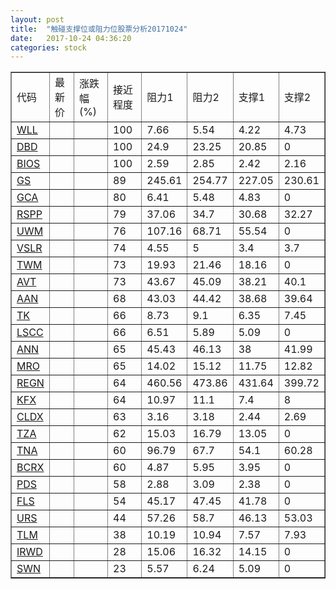 ```yaml
---
layout: post
title:  "触碰支撑位或阻力位股票分析20171024"
date:   2017-10-24 04:36:20
categories: stock
---
```

<script type="text/javascript">
var stockList = []
stockList.push('gb_wll');
stockList.push('gb_dbd');
stockList.push('gb_bios');
stockList.push('gb_gs');
stockList.push('gb_gca');
stockList.push('gb_rspp');
stockList.push('gb_uwm');
stockList.push('gb_vslr');
stockList.push('gb_twm');
stockList.push('gb_avt');
stockList.push('gb_aan');
stockList.push('gb_tk');
stockList.push('gb_lscc');
stockList.push('gb_ann');
stockList.push('gb_mro');
stockList.push('gb_regn');
stockList.push('gb_kfx');
stockList.push('gb_cldx');
stockList.push('gb_tza');
stockList.push('gb_tna');
stockList.push('gb_bcrx');
stockList.push('gb_pds');
stockList.push('gb_fls');
stockList.push('gb_urs');
stockList.push('gb_tlm');
stockList.push('gb_irwd');
stockList.push('gb_swn');
</script>
<table border="1">
 <tr>
 <td>代码</td>
 <td>最新价</td>
 <td>涨跌幅(%)</td>
 <td>接近程度</td>
 <td>阻力1</td>
 <td>阻力2</td>
 <td>支撑1</td>
 <td>支撑2</td>
</tr>
  <tr id="wll" class="green">
  <td><a href="http://stock.finance.sina.com.cn/usstock/quotes/WLL.html" target="_blank">WLL</a></td><td></td><td></td><td>100</td><td>7.66</td><td>5.54</td><td>4.22</td><td>4.73</td></tr>
  <tr id="dbd" class="green">
  <td><a href="http://stock.finance.sina.com.cn/usstock/quotes/DBD.html" target="_blank">DBD</a></td><td></td><td></td><td>100</td><td>24.9</td><td>23.25</td><td>20.85</td><td>0</td></tr>
  <tr id="bios" class="green">
  <td><a href="http://stock.finance.sina.com.cn/usstock/quotes/BIOS.html" target="_blank">BIOS</a></td><td></td><td></td><td>100</td><td>2.59</td><td>2.85</td><td>2.42</td><td>2.16</td></tr>
  <tr id="gs" class="red">
  <td><a href="http://stock.finance.sina.com.cn/usstock/quotes/GS.html" target="_blank">GS</a></td><td></td><td></td><td>89</td><td>245.61</td><td>254.77</td><td>227.05</td><td>230.61</td></tr>
  <tr id="gca" class="green">
  <td><a href="http://stock.finance.sina.com.cn/usstock/quotes/GCA.html" target="_blank">GCA</a></td><td></td><td></td><td>80</td><td>6.41</td><td>5.48</td><td>4.83</td><td>0</td></tr>
  <tr id="rspp" class="green">
  <td><a href="http://stock.finance.sina.com.cn/usstock/quotes/RSPP.html" target="_blank">RSPP</a></td><td></td><td></td><td>79</td><td>37.06</td><td>34.7</td><td>30.68</td><td>32.27</td></tr>
  <tr id="uwm" class="red">
  <td><a href="http://stock.finance.sina.com.cn/usstock/quotes/UWM.html" target="_blank">UWM</a></td><td></td><td></td><td>76</td><td>107.16</td><td>68.71</td><td>55.54</td><td>0</td></tr>
  <tr id="vslr" class="green">
  <td><a href="http://stock.finance.sina.com.cn/usstock/quotes/VSLR.html" target="_blank">VSLR</a></td><td></td><td></td><td>74</td><td>4.55</td><td>5</td><td>3.4</td><td>3.7</td></tr>
  <tr id="twm" class="green">
  <td><a href="http://stock.finance.sina.com.cn/usstock/quotes/TWM.html" target="_blank">TWM</a></td><td></td><td></td><td>73</td><td>19.93</td><td>21.46</td><td>18.16</td><td>0</td></tr>
  <tr id="avt" class="green">
  <td><a href="http://stock.finance.sina.com.cn/usstock/quotes/AVT.html" target="_blank">AVT</a></td><td></td><td></td><td>73</td><td>43.67</td><td>45.09</td><td>38.21</td><td>40.1</td></tr>
  <tr id="aan" class="red">
  <td><a href="http://stock.finance.sina.com.cn/usstock/quotes/AAN.html" target="_blank">AAN</a></td><td></td><td></td><td>68</td><td>43.03</td><td>44.42</td><td>38.68</td><td>39.64</td></tr>
  <tr id="tk" class="red">
  <td><a href="http://stock.finance.sina.com.cn/usstock/quotes/TK.html" target="_blank">TK</a></td><td></td><td></td><td>66</td><td>8.73</td><td>9.1</td><td>6.35</td><td>7.45</td></tr>
  <tr id="lscc" class="red">
  <td><a href="http://stock.finance.sina.com.cn/usstock/quotes/LSCC.html" target="_blank">LSCC</a></td><td></td><td></td><td>66</td><td>6.51</td><td>5.89</td><td>5.09</td><td>0</td></tr>
  <tr id="ann" class="red">
  <td><a href="http://stock.finance.sina.com.cn/usstock/quotes/ANN.html" target="_blank">ANN</a></td><td></td><td></td><td>65</td><td>45.43</td><td>46.13</td><td>38</td><td>41.99</td></tr>
  <tr id="mro" class="red">
  <td><a href="http://stock.finance.sina.com.cn/usstock/quotes/MRO.html" target="_blank">MRO</a></td><td></td><td></td><td>65</td><td>14.02</td><td>15.12</td><td>11.75</td><td>12.82</td></tr>
  <tr id="regn" class="green">
  <td><a href="http://stock.finance.sina.com.cn/usstock/quotes/REGN.html" target="_blank">REGN</a></td><td></td><td></td><td>64</td><td>460.56</td><td>473.86</td><td>431.64</td><td>399.72</td></tr>
  <tr id="kfx" class="green">
  <td><a href="http://stock.finance.sina.com.cn/usstock/quotes/KFX.html" target="_blank">KFX</a></td><td></td><td></td><td>64</td><td>10.97</td><td>11.1</td><td>7.4</td><td>8</td></tr>
  <tr id="cldx" class="green">
  <td><a href="http://stock.finance.sina.com.cn/usstock/quotes/CLDX.html" target="_blank">CLDX</a></td><td></td><td></td><td>63</td><td>3.16</td><td>3.18</td><td>2.44</td><td>2.69</td></tr>
  <tr id="tza" class="green">
  <td><a href="http://stock.finance.sina.com.cn/usstock/quotes/TZA.html" target="_blank">TZA</a></td><td></td><td></td><td>62</td><td>15.03</td><td>16.79</td><td>13.05</td><td>0</td></tr>
  <tr id="tna" class="red">
  <td><a href="http://stock.finance.sina.com.cn/usstock/quotes/TNA.html" target="_blank">TNA</a></td><td></td><td></td><td>60</td><td>96.79</td><td>67.7</td><td>54.1</td><td>60.28</td></tr>
  <tr id="bcrx" class="red">
  <td><a href="http://stock.finance.sina.com.cn/usstock/quotes/BCRX.html" target="_blank">BCRX</a></td><td></td><td></td><td>60</td><td>4.87</td><td>5.95</td><td>3.95</td><td>0</td></tr>
  <tr id="pds" class="green">
  <td><a href="http://stock.finance.sina.com.cn/usstock/quotes/PDS.html" target="_blank">PDS</a></td><td></td><td></td><td>58</td><td>2.88</td><td>3.09</td><td>2.38</td><td>0</td></tr>
  <tr id="fls" class="red">
  <td><a href="http://stock.finance.sina.com.cn/usstock/quotes/FLS.html" target="_blank">FLS</a></td><td></td><td></td><td>54</td><td>45.17</td><td>47.45</td><td>41.78</td><td>0</td></tr>
  <tr id="urs" class="green">
  <td><a href="http://stock.finance.sina.com.cn/usstock/quotes/URS.html" target="_blank">URS</a></td><td></td><td></td><td>44</td><td>57.26</td><td>58.7</td><td>46.13</td><td>53.03</td></tr>
  <tr id="tlm" class="green">
  <td><a href="http://stock.finance.sina.com.cn/usstock/quotes/TLM.html" target="_blank">TLM</a></td><td></td><td></td><td>38</td><td>10.19</td><td>10.94</td><td>7.57</td><td>7.93</td></tr>
  <tr id="irwd" class="red">
  <td><a href="http://stock.finance.sina.com.cn/usstock/quotes/IRWD.html" target="_blank">IRWD</a></td><td></td><td></td><td>28</td><td>15.06</td><td>16.32</td><td>14.15</td><td>0</td></tr>
  <tr id="swn" class="green">
  <td><a href="http://stock.finance.sina.com.cn/usstock/quotes/SWN.html" target="_blank">SWN</a></td><td></td><td></td><td>23</td><td>5.57</td><td>6.24</td><td>5.09</td><td>0</td></tr>
</table>
